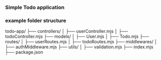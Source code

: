 ### Simple Todo application


### example folder structure
todo-app/
├── controllers/
│   ├── userController.mjs
│   ├── todoController.mjs
├── models/
│   ├── User.mjs
│   ├── Todo.mjs
├── routes/
│   ├── userRoutes.mjs
│   ├── todoRoutes.mjs
├── middlewares/
│   ├── authMiddleware.mjs
├── utils/
│   ├── validation.mjs
├── index.mjs
├── package.json
